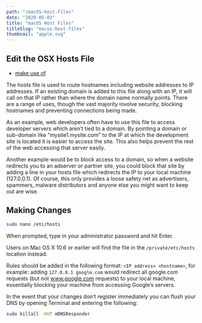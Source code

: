 ```yaml
---
path: "/macOS-host-files"
date: "2020-05-03"
title: "macOS Host Files"
titleSlug: "macos-host-files"
thumbnail: "apple.svg"
---
```


## Edit the OSX Hosts File

- [make use of](http://www.makeuseof.com/tag/how-to-edit-the-mac-os-x-hosts-file-and-why-you-might-want-to/#makingchanges)

The hosts file is used to route hostnames including website addresses to IP addresses. If an existing domain is added to this file along with an IP, it will call on that IP rather than where the domain name normally points. There are a range of uses, though the vast majority involve security, blocking hostnames and preventing connections being made.

As an example, web developers often have to use this file to access developer servers which aren’t tied to a domain. By pointing a domain or sub-domain like “mysite1.mysite.com” to the IP at which the development site is located it is easier to access the site. This also helps prevent the rest of the web accessing that server easily.

Another example would be to block access to a domain, so when a website redirects you to an adserver or partner site, you could block that site by adding a line in your hosts file which redirects the IP to your local machine (127.0.0.1). Of course, this only provides a loose safety net as advertisers, spammers, malware distributors and anyone else you might want to keep out are wise.

## Making Changes

```bash
sudo nano /etc/hosts
```

When prompted, type in your administrator password and hit Enter.

Users on Mac OS X 10.6 or earlier will find the file in the `/private/etc/hosts` location instead.

Rules should be added in the following format: `<IP address> <hostname>`, for example: adding `127.0.0.1 google.com` would redirect all google.com requests (but not www.google.com requests) to your local machine, essentially blocking your machine from accessing Google’s servers.

In the event that your changes don’t register immediately you can flush your DNS by opening Terminal and entering the following:

```bash
sudo killall -HUP mDNSResponder
```
